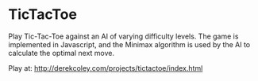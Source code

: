 # TicTacToe
Play Tic-Tac-Toe against an AI of varying difficulty levels. The game is implemented in Javascript, and the Minimax algorithm is used by the AI to calculate the optimal next move.

Play at: http://derekcoley.com/projects/tictactoe/index.html   
